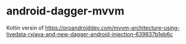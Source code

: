 # android-dagger-mvvm
Kotlin versin of
https://proandroiddev.com/mvvm-architecture-using-livedata-rxjava-and-new-dagger-android-injection-639837b1eb6c
